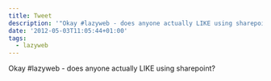 ```yaml
---
title: Tweet
description: '"Okay #lazyweb - does anyone actually LIKE using sharepoint?"'
date: '2012-05-03T11:05:44+01:00'
tags:
  - lazyweb
---
```

Okay #lazyweb - does anyone actually LIKE using sharepoint?
